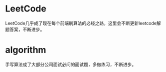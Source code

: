 # LeetCode

LeetCode几乎成了现在每个前端刷算法的必经之路，这里会不断更新leetcode解题答案，不断进步。

# algorithm

手写算法成了大部分公司面试必问的面试题，多做练习，不断进步。
